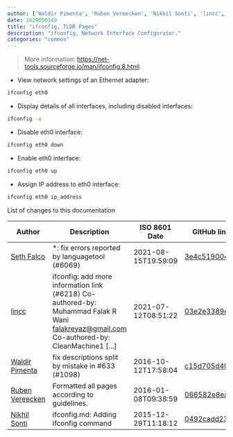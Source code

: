 ```yaml
---
author: ['Waldir Pimenta', 'Ruben Vereecken', 'Nikhil Sonti', 'lincc', 'Seth Falco']
date: 1629050349
title: "ifconfig, TLDR Pages"
description: "ifconfig, Network Interface Configurator."
categories: "common"
---
```

> More information: <https://net-tools.sourceforge.io/man/ifconfig.8.html>.

- View network settings of an Ethernet adapter:

```bash
ifconfig eth0
```

- Display details of all interfaces, including disabled interfaces:

```bash
ifconfig -a
```

- Disable eth0 interface:

```bash
ifconfig eth0 down
```

- Enable eth0 interface:

```bash
ifconfig eth0 up
```

- Assign IP address to eth0 interface:

```bash
ifconfig eth0 ip_address
```
List of changes to this documentation


Author | Description | ISO 8601 Date | GitHub link
------|-----|-----|-----
[Seth Falco](mailto:seth@falco.fun) | *: fix errors reported by languagetool (#6069) | 2021-08-15T19:59:09 | [3e4c519004a4](https://github.com/tldr-pages/tldr/commit/3e4c519004a471c861cdc609fd7239ee3355671c)
[lincc](mailto:46962923+blueskyson@users.noreply.github.com) | ifconfig: add more information link (#6218) Co-authored-by: Muhammad Falak R Wani <falakreyaz@gmail.com> Co-authored-by: CleanMachine1 [...] | 2021-07-12T08:51:22 | [03e2e3389e47](https://github.com/tldr-pages/tldr/commit/03e2e3389e47edab092e1336c704fc5f5f2b7ba6)
[Waldir Pimenta](mailto:waldyrious@gmail.com) | fix descriptions split by mistake in #633 (#1098) | 2016-10-12T17:58:04 | [c15d705d4007](https://github.com/tldr-pages/tldr/commit/c15d705d4007cc9adfa737a0ec6b88bef56656a8)
[Ruben Vereecken](mailto:rubenvereecken@gmail.com) | Formatted all pages according to guidelines. | 2016-01-08T09:38:59 | [066582e8eab5](https://github.com/tldr-pages/tldr/commit/066582e8eab57bce9861cc8d379e158d61f1cc95)
[Nikhil Sonti](mailto:nikhilsv92@gmail.com) | ifconfig.md: Adding ifconfig command | 2015-12-29T11:18:12 | [0492cadd23aa](https://github.com/tldr-pages/tldr/commit/0492cadd23aa7258f0799b4d2e130705a66eaac0)

